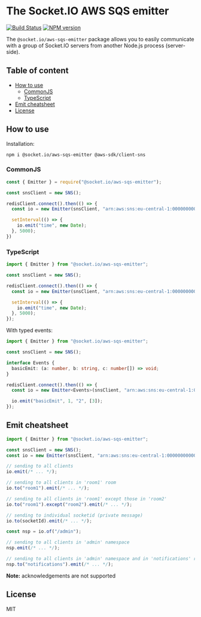
# The Socket.IO AWS SQS emitter

[![Build Status](https://github.com/socketio/socket.io-aws-sqs-emitter/workflows/CI/badge.svg)](https://github.com/socketio/socket.io-aws-sqs-emitter/actions)
[![NPM version](https://badge.fury.io/js/%40socket.io%2Faws-sqs-emitter.svg)](https://www.npmjs.com/package/@socket.io/aws-sqs-emitter)

The `@socket.io/aws-sqs-emitter` package allows you to easily communicate with a group of Socket.IO servers from another Node.js process (server-side).


## Table of content

- [How to use](#how-to-use)
  - [CommonJS](#commonjs)
  - [TypeScript](#typescript)
- [Emit cheatsheet](#emit-cheatsheet)
- [License](#license)

## How to use

Installation:

```
npm i @socket.io/aws-sqs-emitter @aws-sdk/client-sns
```

### CommonJS

```js
const { Emitter } = require("@socket.io/aws-sqs-emitter");

const snsClient = new SNS();

redisClient.connect().then(() => {
  const io = new Emitter(snsClient, "arn:aws:sns:eu-central-1:000000000000:socket-io");

  setInterval(() => {
    io.emit("time", new Date);
  }, 5000);
})
```

### TypeScript

```ts
import { Emitter } from "@socket.io/aws-sqs-emitter";

const snsClient = new SNS();

redisClient.connect().then(() => {
  const io = new Emitter(snsClient, "arn:aws:sns:eu-central-1:000000000000:socket-io");

  setInterval(() => {
    io.emit("time", new Date);
  }, 5000);
});
```

With typed events:

```ts
import { Emitter } from "@socket.io/aws-sqs-emitter";

const snsClient = new SNS();

interface Events {
  basicEmit: (a: number, b: string, c: number[]) => void;
}

redisClient.connect().then(() => {
  const io = new Emitter<Events>(snsClient, "arn:aws:sns:eu-central-1:000000000000:socket-io");

  io.emit("basicEmit", 1, "2", [3]);
});
```

## Emit cheatsheet

```js
import { Emitter } from "@socket.io/aws-sqs-emitter";

const snsClient = new SNS();
const io = new Emitter(snsClient, "arn:aws:sns:eu-central-1:000000000000:socket-io");

// sending to all clients
io.emit(/* ... */);

// sending to all clients in 'room1' room
io.to("room1").emit(/* ... */);

// sending to all clients in 'room1' except those in 'room2'
io.to("room1").except("room2").emit(/* ... */);

// sending to individual socketid (private message)
io.to(socketId).emit(/* ... */);

const nsp = io.of("/admin");

// sending to all clients in 'admin' namespace
nsp.emit(/* ... */);

// sending to all clients in 'admin' namespace and in 'notifications' room
nsp.to("notifications").emit(/* ... */);
```

**Note:** acknowledgements are not supported

## License

MIT
